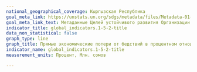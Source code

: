 ```yaml
---
national_geographical_coverage: Кыргызская Республика
goal_meta_link: https://unstats.un.org/sdgs/metadata/files/Metadata-01-05-02.pdf
goal_meta_link_text: Метаданные Целей устойчивого развития Организации Объединённых Наций (pdf 894kB)
indicator_title: global_indicators.1-5-2-title
data_non_statistical: false
graph_type: line
graph_title: Прямые экономические потери от бедствий в процентном отношении к валовому внутреннему продукту (ВВП)
indicator_name: global_indicators.1-5-2-title
measurement_units: Процент, Млн. сомов

---
```

